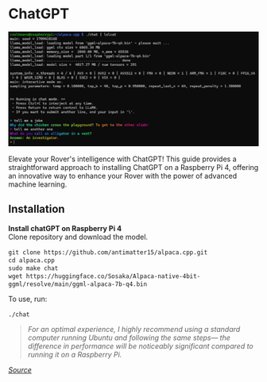 # ChatGPT
![](./images/chatGPT.jpg)

Elevate your Rover's intelligence with ChatGPT! This guide provides a straightforward approach to installing ChatGPT on a Raspberry Pi 4, offering an innovative way to enhance your Rover with the power of advanced machine learning.

## **Installation**

**Install chatGPT on Raspberry Pi 4**<br />
Clone repository and download the model.
   ```
   git clone https://github.com/antimatter15/alpaca.cpp.git
   cd alpaca.cpp
   sudo make chat
   wget https://huggingface.co/Sosaka/Alpaca-native-4bit-ggml/resolve/main/ggml-alpaca-7b-q4.bin
   ```   
   To use, run:
   ```
   ./chat
   ```
> *For an optimal experience, I highly recommend using a standard computer running Ubuntu and following the same steps— the difference in performance will be noticeably significant compared to running it on a Raspberry Pi.*
    
_[Source](https://github.com/antimatter15/alpaca.cpp)_<br />
<br />
<br />
